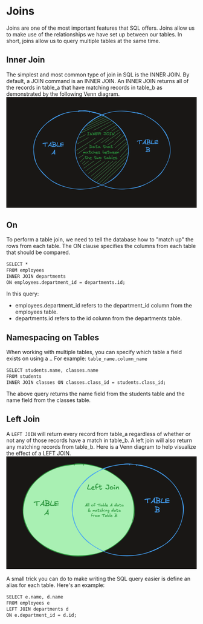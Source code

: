 # Joins
Joins are one of the most important features that SQL offers. Joins allow us to make use of the relationships we have set up between our tables. In short, joins allow us to query multiple tables at the same time.

## Inner Join
The simplest and most common type of join in SQL is the INNER JOIN. By default, a JOIN command is an INNER JOIN. An INNER JOIN returns all of the records in table_a that have matching records in table_b as demonstrated by the following Venn diagram.
![alt text](innerjoin.png)

## On
To perform a table join, we need to tell the database how to "match up" the rows from each table. The ON clause specifies the columns from each table that should be compared.
```
SELECT *
FROM employees
INNER JOIN departments
ON employees.department_id = departments.id;
```
In this query:
- employees.department_id refers to the department_id column from the employees table.
- departments.id refers to the id column from the departments table.

## Namespacing on Tables
When working with multiple tables, you can specify which table a field exists on using a .. For example:
`table_name.column_name`
```
SELECT students.name, classes.name
FROM students
INNER JOIN classes ON classes.class_id = students.class_id;
```
The above query returns the name field from the students table and the name field from the classes table.

## Left Join
A `LEFT JOIN` will return every record from table_a regardless of whether or not any of those records have a match in table_b. A left join will also return any matching records from table_b. Here is a Venn diagram to help visualize the effect of a LEFT JOIN.
![alt text](leftjoin.png)

A small trick you can do to make writing the SQL query easier is define an alias for each table. Here's an example:
```
SELECT e.name, d.name
FROM employees e
LEFT JOIN departments d
ON e.department_id = d.id;
```